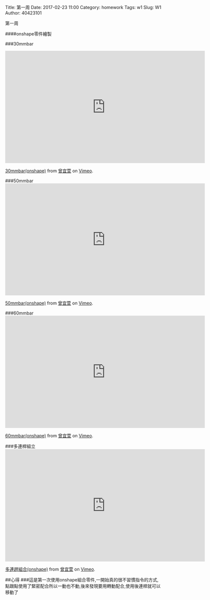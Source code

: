 Title: 第一周
Date: 2017-02-23 11:00
Category: homework
Tags: w1
Slug: W1
Author: 40423101

第一周

<!-- PELICAN_END_SUMMARY -->
####onshape零件繪製

###30mmbar
<iframe src="https://player.vimeo.com/video/207445021" width="640" height="360" frameborder="0" webkitallowfullscreen mozallowfullscreen allowfullscreen></iframe>
<p><a href="https://vimeo.com/207445021">30mmbar(onshape)</a> from <a href="https://vimeo.com/user44207266">曾宜萱</a> on <a href="https://vimeo.com">Vimeo</a>.</p>
###50mmbar
<iframe src="https://player.vimeo.com/video/207445077" width="640" height="359" frameborder="0" webkitallowfullscreen mozallowfullscreen allowfullscreen></iframe>
<p><a href="https://vimeo.com/207445077">50mmbar(onshape)</a> from <a href="https://vimeo.com/user44207266">曾宜萱</a> on <a href="https://vimeo.com">Vimeo</a>.</p>
###60mmbar
<iframe src="https://player.vimeo.com/video/207445212" width="640" height="360" frameborder="0" webkitallowfullscreen mozallowfullscreen allowfullscreen></iframe>
<p><a href="https://vimeo.com/207445212">60mmbar(onshape)</a> from <a href="https://vimeo.com/user44207266">曾宜萱</a> on <a href="https://vimeo.com">Vimeo</a>.</p>
###多連桿組立
<iframe src="https://player.vimeo.com/video/207445299" width="640" height="360" frameborder="0" webkitallowfullscreen mozallowfullscreen allowfullscreen></iframe>
<p><a href="https://vimeo.com/207445299">多連趕組合(onshape)</a> from <a href="https://vimeo.com/user44207266">曾宜萱</a> on <a href="https://vimeo.com">Vimeo</a>.</p>

##心得
###這是第一次使用onshape組合零件,一開始真的很不習慣指令的方式,點跟點使用了緊密配合所以一動也不動,後來發現要用轉動配合,使用後連桿就可以移動了

